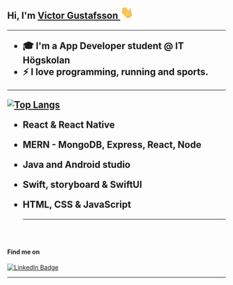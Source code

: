 <h2 align="left">Hi, I'm <a href="https://www.linkedin.com/in/victorgustafsson" target="_blank" rel="noopener noreferrer"> Victor Gustafsson </a> <img src="https://raw.githubusercontent.com/ABSphreak/ABSphreak/master/gifs/Hi.gif" height="30" />
 
 -----

- 🎓 I'm a App Developer student @ IT Högskolan
- ⚡ I love programming, running and sports.
 
 ----- 
 
 [![Top Langs](https://github-readme-stats.vercel.app/api/top-langs/?username=victorgson&layout=compact)](https://github.com/anuraghazra/github-readme-stats)
 
- React & React Native 
- MERN - MongoDB, Express, React, Node
- Java and Android studio
- Swift, storyboard & SwiftUI
- HTML, CSS & JavaScript

  ----- 
 
<br />

#### Find me on  
[![LinkedIn Badge](https://img.shields.io/badge/LinkedIn-Profile-informational?style=flat&logo=linkedin&logoColor=white&color=0D76A8)](https://www.linkedin.com/in/victorgustafsson/)

-----
